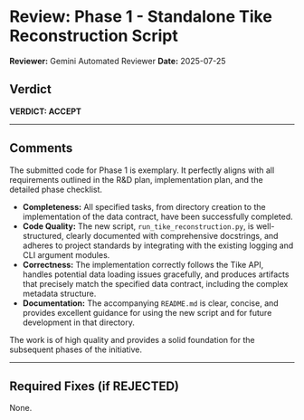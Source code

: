 # Review: Phase 1 - Standalone Tike Reconstruction Script

**Reviewer:** Gemini Automated Reviewer
**Date:** 2025-07-25

## Verdict

**VERDICT: ACCEPT**

---
## Comments

The submitted code for Phase 1 is exemplary. It perfectly aligns with all requirements outlined in the R&D plan, implementation plan, and the detailed phase checklist.

- **Completeness:** All specified tasks, from directory creation to the implementation of the data contract, have been successfully completed.
- **Code Quality:** The new script, `run_tike_reconstruction.py`, is well-structured, clearly documented with comprehensive docstrings, and adheres to project standards by integrating with the existing logging and CLI argument modules.
- **Correctness:** The implementation correctly follows the Tike API, handles potential data loading issues gracefully, and produces artifacts that precisely match the specified data contract, including the complex metadata structure.
- **Documentation:** The accompanying `README.md` is clear, concise, and provides excellent guidance for using the new script and for future development in that directory.

The work is of high quality and provides a solid foundation for the subsequent phases of the initiative.

---
## Required Fixes (if REJECTED)

None.